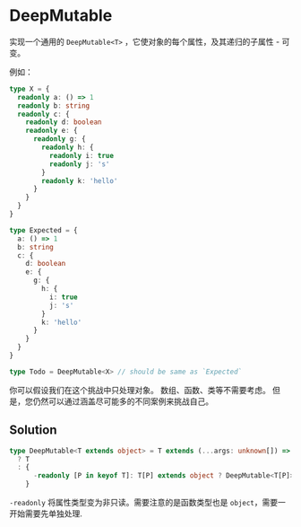 # DeepMutable

实现一个通用的 `DeepMutable<T>` ，它使对象的每个属性，及其递归的子属性 - 可变。

例如：

```ts
type X = {
  readonly a: () => 1
  readonly b: string
  readonly c: {
    readonly d: boolean
    readonly e: {
      readonly g: {
        readonly h: {
          readonly i: true
          readonly j: 's'
        }
        readonly k: 'hello'
      }
    }
  }
}

type Expected = {
  a: () => 1
  b: string
  c: {
    d: boolean
    e: {
      g: {
        h: {
          i: true
          j: 's'
        }
        k: 'hello'
      }
    }
  }
}

type Todo = DeepMutable<X> // should be same as `Expected`
```

你可以假设我们在这个挑战中只处理对象。 数组、函数、类等不需要考虑。 但是，您仍然可以通过涵盖尽可能多的不同案例来挑战自己。

## Solution

```ts
type DeepMutable<T extends object> = T extends (...args: unknown[]) => unknown
  ? T
  : {
      -readonly [P in keyof T]: T[P] extends object ? DeepMutable<T[P]> : T[P]
    }
```

`-readonly` 将属性类型变为非只读。需要注意的是函数类型也是 `object`，需要一开始需要先单独处理.
